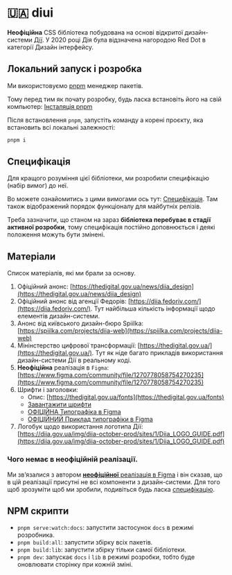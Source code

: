 # 🇺🇦 diui

**Неофіційна** CSS бібліотека побудована на основі відкритої дизайн-системи [Дії](https://uk.wikipedia.org/wiki/%D0%94%D1%96%D1%8F_(%D1%81%D0%B5%D1%80%D0%B2%D1%96%D1%81)). У 2020 році Дія була відзначена нагородою Red Dot в категорії Дизайн інтерфейсу.

## Локальний запуск і розробка

Ми використовуємо [pnpm](https://pnpm.io/) менеджер пакетів. 

Тому перед тим як почату розробку, будь ласка встановіть його на свій компьютер: [Інсталяція pnpm](https://pnpm.io/installation)

Після встановлення `pnpm`, запустіть команду а корені проєкту, яка встановить всі локальні залежності:

```bash
pnpm i
```

## Специфікація

Для кращого розуміння цієї бібліотеки, ми розробили специфікацію (набір вимог) до неї. 

Во можете ознайомитись з цими вимогами ось тут: [Специфікація](./SPECIFICATION.md). Там також відображений порядок функціоналу для майбутніх релізів.

Треба зазначити, що станом на зараз **бібліотека перебуває в стадії активної розробки**, тому специфікація постійно доповнюється і деякі положення можуть бути змінені.

## Матеріали

Список матеріалів, які ми брали за основу.

1. Офіційний анонс: [https://thedigital.gov.ua/news/diia_design](https://thedigital.gov.ua/news/diia_design)
2. Офіційний анонс від агенції Федорів: [https://diia.fedoriv.com/](https://diia.fedoriv.com/). Тут найбільша кількість інформації щодо елементів дизайн-системи.
3. Анонс від київського дизайн-бюро Spiilka: [https://spiilka.com/projects/diia-web](https://spiilka.com/projects/diia-web)
4. Мінінстерство цифрової трансформації: [https://thedigital.gov.ua/](https://thedigital.gov.ua/). Тут як ніде багато прикладів використання дизайн-системи Дії в реальному коді.
4. **Неофіційна** реалізація в `Figma`: [https://www.figma.com/community/file/1270778058754270235](https://www.figma.com/community/file/1270778058754270235)
5. Шрифти і заголовки:
    - Опис: [https://thedigital.gov.ua/fonts](https://thedigital.gov.ua/fonts)
    - [Завантажити шрифти](https://www.dropbox.com/scl/fo/gylb537vfe58stu3wubg0/AMPXS4cao0-0UCPWYaSkXDM?rlkey=mkgtdslwk272lps89wb9hiqqq&e=1&dl=0)
    - [ОФІЦІЙНА Типографіка в Figma](https://www.figma.com/file/t4n0PcuOT0qBGU61QVR5z0/Digital-State-UI-kit?node-id=1%3A893)
    - [ОФІЦІЙНИЙ Приклад типографіки в Figma](https://www.figma.com/design/t4n0PcuOT0qBGU61QVR5z0/Digital-State-UI-kit?node-id=8-101&node-type=frame&t=TNXMlOBniViQWoCn-0)
6. Логобук щодо використання логотипа Дії: [https://diia.gov.ua/img/diia-october-prod/sites/1/Diia_LOGO_GUIDE.pdf](https://diia.gov.ua/img/diia-october-prod/sites/1/Diia_LOGO_GUIDE.pdf)

### Чого немає в неофіційній реалізації. 

Ми звʼязалися з автором [**неофіційної** реалізація в Figma](https://www.figma.com/community/file/1270778058754270235) і він сказав, що в цій реалізації присутні не всі компоненти з дизайн-системи. Для того щоб зрозуміти щоб ми зробили, подивіться будь ласка [cпецифікацію](./SPECIFICATION.md).

## NPM скрипти

- `pnpm serve:watch:docs`: запустити застосунок `docs` в режимі розробника.
- `pnpm build:all`: запустити збірку всіх пакетів.
- `pnpm build:lib`: запустити збірку тільки самої бібліотеки.
- `pnpm dev`: запускає `docs` і `lib` в режимі розробки, тобто буде оновлювати сторінку при кожній зміні.